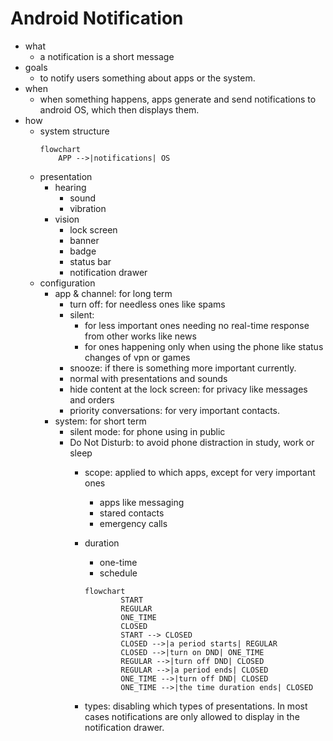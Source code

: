 # Android Notification
			
- what
	- a notification is a short message
- goals
	- to notify users something about apps or the system.
- when
	- when something happens, apps generate and send notifications to android OS, which then displays them.
- how
	- system structure
		```mermaid
		flowchart
			APP -->|notifications| OS
		```
	- presentation
		- hearing
			- sound
			- vibration
		- vision
			- lock screen
			- banner
			- badge
			- status bar
			- notification drawer	
	- configuration
		- app & channel: for long term 
			- turn off: for needless ones like spams
			- silent: 
				- for less important ones needing no real-time response from other works like news
				- for ones happening only when using the phone like status changes of vpn or games
			- snooze: if there is something more important currently.
			- normal with presentations and sounds
			- hide content at the lock screen: for privacy like messages and orders
			- priority conversations: for very important contacts. 
		- system: for short term
			- silent mode: for phone using in public
			- Do Not Disturb: to avoid phone distraction in study, work or sleep
				- scope: applied to which apps, except for very important ones
					- apps like messaging
					- stared contacts
					- emergency calls
				- duration
					- one-time
					- schedule

					```mermaid
					flowchart
							START
							REGULAR
							ONE_TIME
							CLOSED
							START --> CLOSED
							CLOSED -->|a period starts| REGULAR
							CLOSED -->|turn on DND| ONE_TIME
							REGULAR -->|turn off DND| CLOSED
							REGULAR -->|a period ends| CLOSED
							ONE_TIME -->|turn off DND| CLOSED
							ONE_TIME -->|the time duration ends| CLOSED
					``` 
				- types: disabling which types of presentations. In most cases notifications are only allowed to display in the notification drawer. 
<!--stackedit_data:
eyJoaXN0b3J5IjpbMTI5MjU1NzczN119
-->
